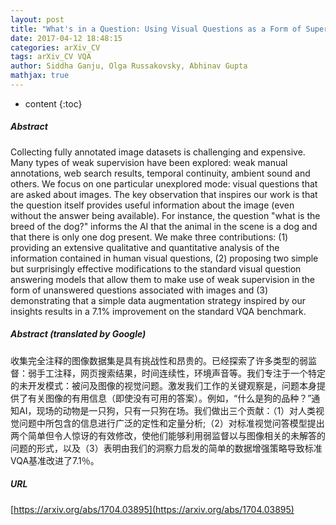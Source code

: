 ```yaml
---
layout: post
title: "What's in a Question: Using Visual Questions as a Form of Supervision"
date: 2017-04-12 18:48:15
categories: arXiv_CV
tags: arXiv_CV VQA
author: Siddha Ganju, Olga Russakovsky, Abhinav Gupta
mathjax: true
---
```


* content
{:toc}

##### Abstract
Collecting fully annotated image datasets is challenging and expensive. Many types of weak supervision have been explored: weak manual annotations, web search results, temporal continuity, ambient sound and others. We focus on one particular unexplored mode: visual questions that are asked about images. The key observation that inspires our work is that the question itself provides useful information about the image (even without the answer being available). For instance, the question "what is the breed of the dog?" informs the AI that the animal in the scene is a dog and that there is only one dog present. We make three contributions: (1) providing an extensive qualitative and quantitative analysis of the information contained in human visual questions, (2) proposing two simple but surprisingly effective modifications to the standard visual question answering models that allow them to make use of weak supervision in the form of unanswered questions associated with images and (3) demonstrating that a simple data augmentation strategy inspired by our insights results in a 7.1% improvement on the standard VQA benchmark.

##### Abstract (translated by Google)
收集完全注释的图像数据集是具有挑战性和昂贵的。已经探索了许多类型的弱监督：弱手工注释，网页搜索结果，时间连续性，环境声音等。我们专注于一个特定的未开发模式：被问及图像的视觉问题。激发我们工作的关键观察是，问题本身提供了有关图像的有用信息（即使没有可用的答案）。例如，“什么是狗的品种？”通知AI，现场的动物是一只狗，只有一只狗在场。我们做出三个贡献：（1）对人类视觉问题中所包含的信息进行广泛的定性和定量分析;（2）对标准视觉问答模型提出两个简单但令人惊讶的有效修改，使他们能够利用弱监督以与图像相关的未解答的问题的形式，以及（3）表明由我们的洞察力启发的简单的数据增强策略导致标准VQA基准改进了7.1％。

##### URL
[https://arxiv.org/abs/1704.03895](https://arxiv.org/abs/1704.03895)

